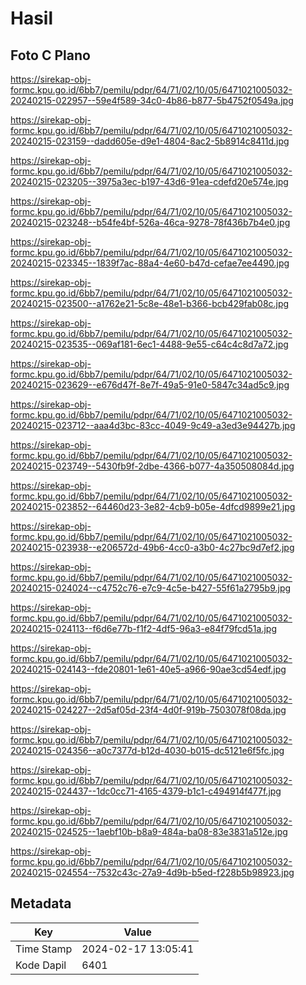 # Hasil

## Foto C Plano

https://sirekap-obj-formc.kpu.go.id/6bb7/pemilu/pdpr/64/71/02/10/05/6471021005032-20240215-022957--59e4f589-34c0-4b86-b877-5b4752f0549a.jpg

https://sirekap-obj-formc.kpu.go.id/6bb7/pemilu/pdpr/64/71/02/10/05/6471021005032-20240215-023159--dadd605e-d9e1-4804-8ac2-5b8914c8411d.jpg

https://sirekap-obj-formc.kpu.go.id/6bb7/pemilu/pdpr/64/71/02/10/05/6471021005032-20240215-023205--3975a3ec-b197-43d6-91ea-cdefd20e574e.jpg

https://sirekap-obj-formc.kpu.go.id/6bb7/pemilu/pdpr/64/71/02/10/05/6471021005032-20240215-023248--b54fe4bf-526a-46ca-9278-78f436b7b4e0.jpg

https://sirekap-obj-formc.kpu.go.id/6bb7/pemilu/pdpr/64/71/02/10/05/6471021005032-20240215-023345--1839f7ac-88a4-4e60-b47d-cefae7ee4490.jpg

https://sirekap-obj-formc.kpu.go.id/6bb7/pemilu/pdpr/64/71/02/10/05/6471021005032-20240215-023500--a1762e21-5c8e-48e1-b366-bcb429fab08c.jpg

https://sirekap-obj-formc.kpu.go.id/6bb7/pemilu/pdpr/64/71/02/10/05/6471021005032-20240215-023535--069af181-6ec1-4488-9e55-c64c4c8d7a72.jpg

https://sirekap-obj-formc.kpu.go.id/6bb7/pemilu/pdpr/64/71/02/10/05/6471021005032-20240215-023629--e676d47f-8e7f-49a5-91e0-5847c34ad5c9.jpg

https://sirekap-obj-formc.kpu.go.id/6bb7/pemilu/pdpr/64/71/02/10/05/6471021005032-20240215-023712--aaa4d3bc-83cc-4049-9c49-a3ed3e94427b.jpg

https://sirekap-obj-formc.kpu.go.id/6bb7/pemilu/pdpr/64/71/02/10/05/6471021005032-20240215-023749--5430fb9f-2dbe-4366-b077-4a350508084d.jpg

https://sirekap-obj-formc.kpu.go.id/6bb7/pemilu/pdpr/64/71/02/10/05/6471021005032-20240215-023852--64460d23-3e82-4cb9-b05e-4dfcd9899e21.jpg

https://sirekap-obj-formc.kpu.go.id/6bb7/pemilu/pdpr/64/71/02/10/05/6471021005032-20240215-023938--e206572d-49b6-4cc0-a3b0-4c27bc9d7ef2.jpg

https://sirekap-obj-formc.kpu.go.id/6bb7/pemilu/pdpr/64/71/02/10/05/6471021005032-20240215-024024--c4752c76-e7c9-4c5e-b427-55f61a2795b9.jpg

https://sirekap-obj-formc.kpu.go.id/6bb7/pemilu/pdpr/64/71/02/10/05/6471021005032-20240215-024113--f6d6e77b-f1f2-4df5-96a3-e84f79fcd51a.jpg

https://sirekap-obj-formc.kpu.go.id/6bb7/pemilu/pdpr/64/71/02/10/05/6471021005032-20240215-024143--fde20801-1e61-40e5-a966-90ae3cd54edf.jpg

https://sirekap-obj-formc.kpu.go.id/6bb7/pemilu/pdpr/64/71/02/10/05/6471021005032-20240215-024227--2d5af05d-23f4-4d0f-919b-7503078f08da.jpg

https://sirekap-obj-formc.kpu.go.id/6bb7/pemilu/pdpr/64/71/02/10/05/6471021005032-20240215-024356--a0c7377d-b12d-4030-b015-dc5121e6f5fc.jpg

https://sirekap-obj-formc.kpu.go.id/6bb7/pemilu/pdpr/64/71/02/10/05/6471021005032-20240215-024437--1dc0cc71-4165-4379-b1c1-c494914f477f.jpg

https://sirekap-obj-formc.kpu.go.id/6bb7/pemilu/pdpr/64/71/02/10/05/6471021005032-20240215-024525--1aebf10b-b8a9-484a-ba08-83e3831a512e.jpg

https://sirekap-obj-formc.kpu.go.id/6bb7/pemilu/pdpr/64/71/02/10/05/6471021005032-20240215-024554--7532c43c-27a9-4d9b-b5ed-f228b5b98923.jpg


## Metadata

| Key        | Value               |
| ---------- | ------------------- |
| Time Stamp | 2024-02-17 13:05:41 |
| Kode Dapil | 6401                |



